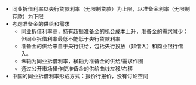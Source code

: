 - 同业拆借利率以央行贷款利率（无限制贷款）为上限，以准备金利率（无限制存款）为下限
- 考虑准备金的供给和需求
	- 同业拆借利率高，持有超额准备金的机会成本上升，准备金的需求减少；但同业拆借利率最低不能低于央行贷款利率
	- 准备金的供给来自于央行供给，包括央行投放（非借入）和商业银行借入。
	- 纵轴为同业拆借利率，横轴为准备金的供给/需求作图
	- 通过公开市场操作使准备金的供给曲线左移/右移
- 中国的同业拆借利率形成方式：报价行报价，没有讨论空间